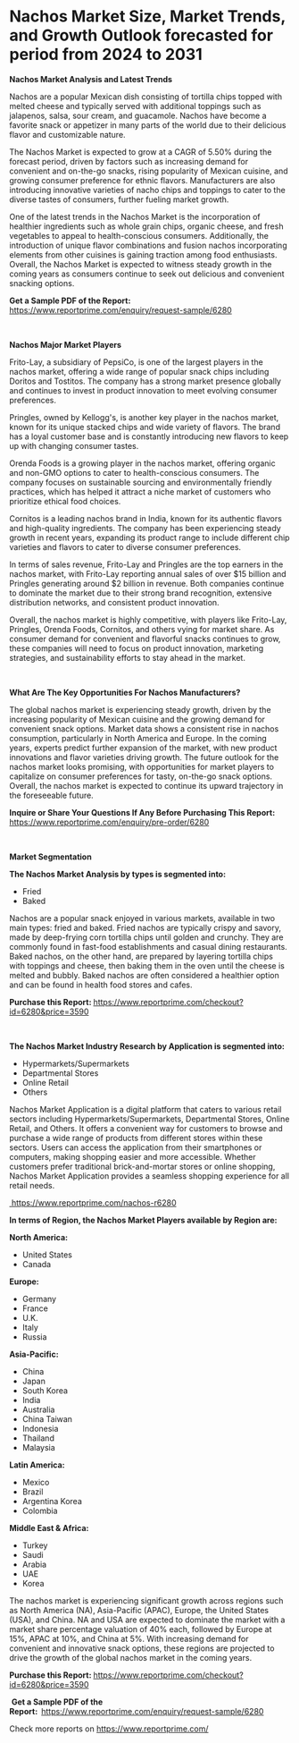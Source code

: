 <p><h1>Nachos Market Size, Market Trends, and Growth Outlook forecasted for period from 2024 to 2031</h1></p><p><strong>Nachos Market Analysis and Latest Trends</strong></p>
<p><p>Nachos are a popular Mexican dish consisting of tortilla chips topped with melted cheese and typically served with additional toppings such as jalapenos, salsa, sour cream, and guacamole. Nachos have become a favorite snack or appetizer in many parts of the world due to their delicious flavor and customizable nature.</p><p>The Nachos Market is expected to grow at a CAGR of 5.50% during the forecast period, driven by factors such as increasing demand for convenient and on-the-go snacks, rising popularity of Mexican cuisine, and growing consumer preference for ethnic flavors. Manufacturers are also introducing innovative varieties of nacho chips and toppings to cater to the diverse tastes of consumers, further fueling market growth.</p><p>One of the latest trends in the Nachos Market is the incorporation of healthier ingredients such as whole grain chips, organic cheese, and fresh vegetables to appeal to health-conscious consumers. Additionally, the introduction of unique flavor combinations and fusion nachos incorporating elements from other cuisines is gaining traction among food enthusiasts. Overall, the Nachos Market is expected to witness steady growth in the coming years as consumers continue to seek out delicious and convenient snacking options.</p></p>
<p><strong>Get a Sample PDF of the Report:&nbsp;</strong> <a href="https://www.reportprime.com/enquiry/request-sample/6280">https://www.reportprime.com/enquiry/request-sample/6280</a></p>
<p>&nbsp;</p>
<p><strong>Nachos Major Market Players</strong></p>
<p><p>Frito-Lay, a subsidiary of PepsiCo, is one of the largest players in the nachos market, offering a wide range of popular snack chips including Doritos and Tostitos. The company has a strong market presence globally and continues to invest in product innovation to meet evolving consumer preferences.</p><p>Pringles, owned by Kellogg's, is another key player in the nachos market, known for its unique stacked chips and wide variety of flavors. The brand has a loyal customer base and is constantly introducing new flavors to keep up with changing consumer tastes.</p><p>Orenda Foods is a growing player in the nachos market, offering organic and non-GMO options to cater to health-conscious consumers. The company focuses on sustainable sourcing and environmentally friendly practices, which has helped it attract a niche market of customers who prioritize ethical food choices.</p><p>Cornitos is a leading nachos brand in India, known for its authentic flavors and high-quality ingredients. The company has been experiencing steady growth in recent years, expanding its product range to include different chip varieties and flavors to cater to diverse consumer preferences.</p><p>In terms of sales revenue, Frito-Lay and Pringles are the top earners in the nachos market, with Frito-Lay reporting annual sales of over $15 billion and Pringles generating around $2 billion in revenue. Both companies continue to dominate the market due to their strong brand recognition, extensive distribution networks, and consistent product innovation.</p><p>Overall, the nachos market is highly competitive, with players like Frito-Lay, Pringles, Orenda Foods, Cornitos, and others vying for market share. As consumer demand for convenient and flavorful snacks continues to grow, these companies will need to focus on product innovation, marketing strategies, and sustainability efforts to stay ahead in the market.</p></p>
<p>&nbsp;</p>
<p><strong>What Are The Key Opportunities For Nachos Manufacturers?</strong></p>
<p><p>The global nachos market is experiencing steady growth, driven by the increasing popularity of Mexican cuisine and the growing demand for convenient snack options. Market data shows a consistent rise in nachos consumption, particularly in North America and Europe. In the coming years, experts predict further expansion of the market, with new product innovations and flavor varieties driving growth. The future outlook for the nachos market looks promising, with opportunities for market players to capitalize on consumer preferences for tasty, on-the-go snack options. Overall, the nachos market is expected to continue its upward trajectory in the foreseeable future.</p></p>
<p><strong>Inquire or Share Your Questions If Any Before Purchasing This Report:</strong> <a href="https://www.reportprime.com/enquiry/pre-order/6280">https://www.reportprime.com/enquiry/pre-order/6280</a></p>
<p>&nbsp;</p>
<p><strong>Market Segmentation</strong></p>
<p><strong>The Nachos Market Analysis by types is segmented into:</strong></p>
<p><ul><li>Fried</li><li>Baked</li></ul></p>
<p><p>Nachos are a popular snack enjoyed in various markets, available in two main types: fried and baked. Fried nachos are typically crispy and savory, made by deep-frying corn tortilla chips until golden and crunchy. They are commonly found in fast-food establishments and casual dining restaurants. Baked nachos, on the other hand, are prepared by layering tortilla chips with toppings and cheese, then baking them in the oven until the cheese is melted and bubbly. Baked nachos are often considered a healthier option and can be found in health food stores and cafes.</p></p>
<p><strong>Purchase this Report:&nbsp;</strong><a href="https://www.reportprime.com/checkout?id=6280&price=3590">https://www.reportprime.com/checkout?id=6280&price=3590</a></p>
<p>&nbsp;</p>
<p><strong>The Nachos Market Industry Research by Application is segmented into:</strong></p>
<p><ul><li>Hypermarkets/Supermarkets</li><li>Departmental Stores</li><li>Online Retail</li><li>Others</li></ul></p>
<p><p>Nachos Market Application is a digital platform that caters to various retail sectors including Hypermarkets/Supermarkets, Departmental Stores, Online Retail, and Others. It offers a convenient way for customers to browse and purchase a wide range of products from different stores within these sectors. Users can access the application from their smartphones or computers, making shopping easier and more accessible. Whether customers prefer traditional brick-and-mortar stores or online shopping, Nachos Market Application provides a seamless shopping experience for all retail needs.</p></p>
<p><a href="https://www.reportprime.com/nachos-r6280">&nbsp;https://www.reportprime.com/nachos-r6280</a></p>
<p><strong>In terms of Region, the Nachos Market Players available by Region are:</strong></p>
<p>
    <p> <strong> North America: </strong>
        <ul>
            <li>United States</li>
            <li>Canada</li>
        </ul>
        </p> 
    <p> <strong> Europe: </strong>
        <ul>
            <li>Germany</li>
            <li>France</li>
            <li>U.K.</li>
            <li>Italy</li>
            <li>Russia</li>
        </ul>
        </p> 
    <p> <strong> Asia-Pacific: </strong>
        <ul>
            <li>China</li>
            <li>Japan</li>
            <li>South Korea</li>
            <li>India</li>
            <li>Australia</li>
            <li>China Taiwan</li>
            <li>Indonesia</li>
            <li>Thailand</li>
            <li>Malaysia</li>
        </ul>
        </p> 
    <p> <strong> Latin America: </strong>
        <ul>
            <li>Mexico</li>
            <li>Brazil</li>
            <li>Argentina Korea</li>
            <li>Colombia</li>
        </ul>
        </p> 
    <p> <strong> Middle East & Africa: </strong>
        <ul>
            <li>Turkey</li>
            <li>Saudi</li>
            <li>Arabia</li>
            <li>UAE</li>
            <li>Korea</li>
        </ul>
    </p>
    </p>
<p><p>The nachos market is experiencing significant growth across regions such as North America (NA), Asia-Pacific (APAC), Europe, the United States (USA), and China. NA and USA are expected to dominate the market with a market share percentage valuation of 40% each, followed by Europe at 15%, APAC at 10%, and China at 5%. With increasing demand for convenient and innovative snack options, these regions are projected to drive the growth of the global nachos market in the coming years.</p></p>
<p><strong>Purchase this Report: </strong><a href="https://www.reportprime.com/checkout?id=6280&price=3590">https://www.reportprime.com/checkout?id=6280&price=3590</a></p>
<p>&nbsp;<strong>Get a Sample PDF of the Report:&nbsp;&nbsp;</strong><a href="https://www.reportprime.com/enquiry/request-sample/6280">https://www.reportprime.com/enquiry/request-sample/6280</a></p>
<p><strong></strong></p>
<p>Check more reports on <a href="https://www.reportprime.com/">https://www.reportprime.com/</a></p>